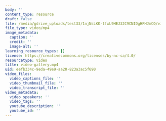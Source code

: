 ```yaml
---
body: ''
content_type: resource
draft: false
file: /media/gdrive_uploads/test33/1njNsLKK-tfxL9HEJ32C9CNIDgHFHJmCO/video-gallery.mp4
file_type: video/mp4
image_metadata:
  caption: ''
  credit: ''
  image-alt: ''
learning_resource_types: []
license: https://creativecommons.org/licenses/by-nc-sa/4.0/
resourcetype: Video
title: video-gallery.mp4
uid: eefb334c-9eda-49e9-aa20-823a3ac5f690
video_files:
  video_captions_file: ''
  video_thumbnail_file: ''
  video_transcript_file: ''
video_metadata:
  video_speakers: ''
  video_tags: ''
  youtube_description: ''
  youtube_id: ''
---
```

